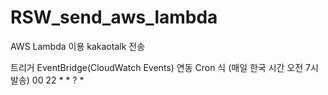 # RSW_send_aws_lambda
AWS Lambda 이용 kakaotalk 전송


트리거 EventBridge(CloudWatch Events) 연동
Cron 식 (매일 한국 시간 오전 7시 발송)
00 22 * * ? *
